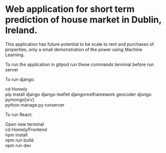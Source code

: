 # Web application for short term prediction of house market in Dublin, Ireland.
This application has future potential to be scale to rent and purchases of properties, only a small demonstration of the power using Machine Learning. <br>

To run the application in gitpod run these commands terminal before run server <br>

To run django: <br>

cd Homely<br>
pip install django django-leaflet djangorestframework geocoder djongo pymongo[srv] <br>
python manage.py runserver<br>

To run React: <br>

Open new terminal <br>
cd Homely/Frontend<br>
npm install<br>
npm run build <br>
npm run dev<br>

